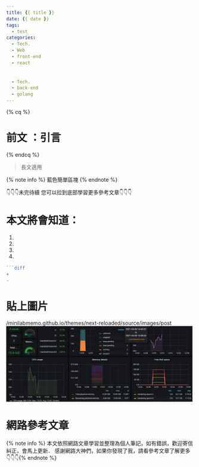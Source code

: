 ```yaml
---
title: {{ title }}
date: {{ date }}
tags:
  - test
categories:
  - Tech.
  - Web
  - front-end
  - react


  - Tech.
  - back-end
  - golang
---
```


{% cq %} 
# 前文 ：引言
 {% endcq %}
 <blockquote class="blockquote-center">
 長文適用</blockquote>

{% note info %} 藍色簡單區塊 {% endnote %}

👇👇👇未完待續 您可以拉到底部學習更多參考文章👇👇👇


# 本文將會知道：
  1. 
  2. 
  3. 
  4. 

<!--more-->

```go  terminal https://minilabmemo.github.io/ 完整程式碼
```diff
+
-
```

# 貼上圖片
/minilabmemo.github.io/themes/next-reloaded/source/images/post
<img src="/images/post/grafanaWin.png" width="500px"/>


# 網路參考文章
{% note info %} 本文依照網路文章學習並整理為個人筆記，如有錯誤，歡迎寄信糾正，會馬上更新．
感謝網路大神們，如果你發現了我，請看參考文章了解更多👇👇👇{% endnote %}